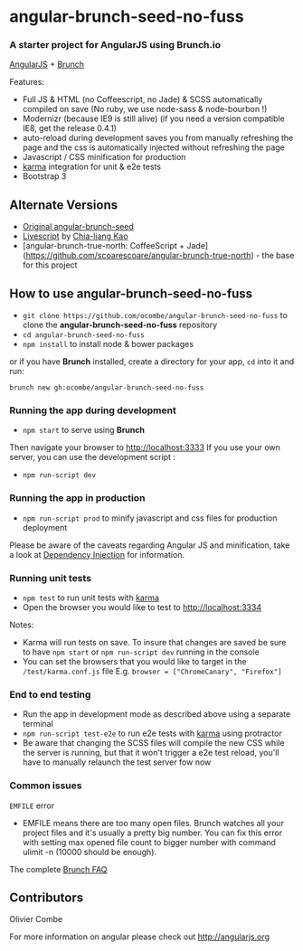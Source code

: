 # angular-brunch-seed-no-fuss
### A starter project for AngularJS using Brunch.io

[AngularJS](http://angularjs.org) + [Brunch](http://brunch.io)

Features:
* Full JS & HTML (no Coffeescript, no Jade) & SCSS automatically compiled on save (No ruby, we use node-sass & node-bourbon !)
* Modernizr (because IE9 is still alive) (if you need a version compatible IE8, get the release 0.4.1)
* auto-reload during development saves you from manually refreshing the page and the css is automatically injected without refreshing the page
* Javascript / CSS minification for production
* [karma](http://karma-runner.github.io) integration for unit & e2e tests
* Bootstrap 3

## Alternate Versions

- [Original angular-brunch-seed](https://github.com/scotch/angular-brunch-seed)
- [Livescript](https://github.com/clkao/angular-brunch-seed-livescript) by [Chia-liang Kao](https://github.com/clkao)
- [angular-brunch-true-north: CoffeeScript + Jade] (https://github.com/scoarescoare/angular-brunch-true-north) - the base for this project

## How to use angular-brunch-seed-no-fuss

* `git clone https://github.com/ocombe/angular-brunch-seed-no-fuss` to clone the **angular-brunch-seed-no-fuss** repository
* `cd angular-brunch-seed-no-fuss`
* `npm install` to install node & bower packages

or if you have **Brunch** installed, create a directory for your app, `cd` into it and run:

`brunch new gh:ocombe/angular-brunch-seed-no-fuss`

### Running the app during development

* `npm start` to serve using **Brunch**

Then navigate your browser to [http://localhost:3333](http://localhost:3333)
If you use your own server, you can use the development script :

* `npm run-script dev`

### Running the app in production

* `npm run-script prod` to minify javascript and css files for production deployment

Please be aware of the caveats regarding Angular JS and minification, take a look at [Dependency Injection](http://docs.angularjs.org/guide/di) for information.

### Running unit tests

* `npm test` to run unit tests with [karma](http://karma-runner.github.io)
* Open the browser you would like to test to [http://localhost:3334](http://localhost:3334)

Notes:

- Karma will run tests on save. To insure that changes are saved be sure to have `npm start` or `npm run-script dev` running in the console
- You can set the browsers that you would like to target in the `/test/karma.conf.js` file E.g. `browser = ["ChromeCanary", "Firefox"]`

### End to end testing

* Run the app in development mode as described above using a separate terminal
* `npm run-script test-e2e` to run e2e tests with [karma](http://karma-runner.github.io) using protractor
* Be aware that changing the SCSS files will compile the new CSS while the server is running, but that it won't trigger a e2e test reload, you'll have to manually relaunch the test server fow now

### Common issues

`EMFILE` error
- EMFILE means there are too many open files. Brunch watches all your project files and it's usually a pretty big number. You can fix this error with setting max opened file count to bigger number with command ulimit -n <number> (10000 should be enough).

The complete [Brunch FAQ](https://github.com/brunch/brunch/blob/master/docs/faq.md)

## Contributors

Olivier Combe

For more information on angular please check out <http://angularjs.org>
